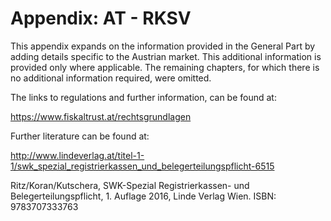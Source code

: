 # Appendix: AT - RKSV

This appendix expands on the information provided in the General Part by adding details specific to the Austrian market. This additional information is provided only where applicable. The remaining chapters, for which there is no additional information required, were omitted.

The links to regulations and further information, can be found at:

<https://www.fiskaltrust.at/rechtsgrundlagen>

Further literature can be found at:

<http://www.lindeverlag.at/titel-1-1/swk_spezial_registrierkassen_und_belegerteilungspflicht-6515>

Ritz/Koran/Kutschera, SWK-Spezial Registrierkassen- und Belegerteilungspflicht, 1. Auflage 2016, Linde Verlag Wien. ISBN: 9783707333763
